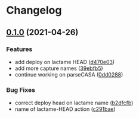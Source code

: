 # Changelog

## [0.1.0](https://www.github.com/cheminfo/vamas/compare/v0.0.3...v0.1.0) (2021-04-26)


### Features

* add deploy on lactame HEAD ([d470e03](https://www.github.com/cheminfo/vamas/commit/d470e038e5383fb6d104c96dd6f52d401d01e305))
* add more capture names ([39ebfb5](https://www.github.com/cheminfo/vamas/commit/39ebfb5d188f55496e0ef32c82ac11e8b36b4d6f))
* continue working on parseCASA ([0dd0288](https://www.github.com/cheminfo/vamas/commit/0dd028876f7d8422f388ce3b5f6d94d10dd30a09))


### Bug Fixes

* correct deploy head on lactame name ([b2dfcfb](https://www.github.com/cheminfo/vamas/commit/b2dfcfbfde0970213bbd303d5d35e7547a7ab4a8))
* name of lactame-HEAD action ([c291bae](https://www.github.com/cheminfo/vamas/commit/c291baee9908e0ab703eb6732ac1c1f86921618f))

